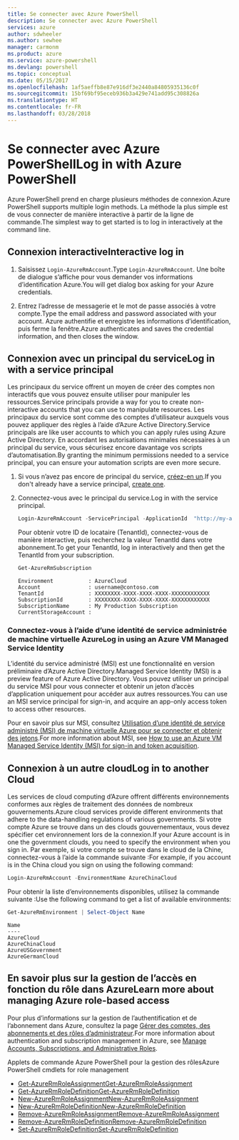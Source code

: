 ```yaml
---
title: Se connecter avec Azure PowerShell
description: Se connecter avec Azure PowerShell
services: azure
author: sdwheeler
ms.author: sewhee
manager: carmonm
ms.product: azure
ms.service: azure-powershell
ms.devlang: powershell
ms.topic: conceptual
ms.date: 05/15/2017
ms.openlocfilehash: 1af5aeffb8e87e916df3e2440a84805935136c0f
ms.sourcegitcommit: 15bf69bf95eceb936b3a429e741add95c308826a
ms.translationtype: HT
ms.contentlocale: fr-FR
ms.lasthandoff: 03/28/2018
---
```

# <a name="log-in-with-azure-powershell"></a><span data-ttu-id="fe138-103">Se connecter avec Azure PowerShell</span><span class="sxs-lookup"><span data-stu-id="fe138-103">Log in with Azure PowerShell</span></span>

<span data-ttu-id="fe138-104">Azure PowerShell prend en charge plusieurs méthodes de connexion.</span><span class="sxs-lookup"><span data-stu-id="fe138-104">Azure PowerShell supports multiple login methods.</span></span> <span data-ttu-id="fe138-105">La méthode la plus simple est de vous connecter de manière interactive à partir de la ligne de commande.</span><span class="sxs-lookup"><span data-stu-id="fe138-105">The simplest way to get started is to log in interactively at the command line.</span></span>

## <a name="interactive-log-in"></a><span data-ttu-id="fe138-106">Connexion interactive</span><span class="sxs-lookup"><span data-stu-id="fe138-106">Interactive log in</span></span>

1. <span data-ttu-id="fe138-107">Saisissez `Login-AzureRmAccount`.</span><span class="sxs-lookup"><span data-stu-id="fe138-107">Type `Login-AzureRmAccount`.</span></span> <span data-ttu-id="fe138-108">Une boîte de dialogue s’affiche pour vous demander vos informations d’identification Azure.</span><span class="sxs-lookup"><span data-stu-id="fe138-108">You will get dialog box asking for your Azure credentials.</span></span>

2. <span data-ttu-id="fe138-109">Entrez l’adresse de messagerie et le mot de passe associés à votre compte.</span><span class="sxs-lookup"><span data-stu-id="fe138-109">Type the email address and password associated with your account.</span></span> <span data-ttu-id="fe138-110">Azure authentifie et enregistre les informations d’identification, puis ferme la fenêtre.</span><span class="sxs-lookup"><span data-stu-id="fe138-110">Azure authenticates and saves the credential information, and then closes the window.</span></span>

## <a name="log-in-with-a-service-principal"></a><span data-ttu-id="fe138-111">Connexion avec un principal du service</span><span class="sxs-lookup"><span data-stu-id="fe138-111">Log in with a service principal</span></span>

<span data-ttu-id="fe138-112">Les principaux du service offrent un moyen de créer des comptes non interactifs que vous pouvez ensuite utiliser pour manipuler les ressources.</span><span class="sxs-lookup"><span data-stu-id="fe138-112">Service principals provide a way for you to create non-interactive accounts that you can use to manipulate resources.</span></span> <span data-ttu-id="fe138-113">Les principaux du service sont comme des comptes d’utilisateur auxquels vous pouvez appliquer des règles à l’aide d’Azure Active Directory.</span><span class="sxs-lookup"><span data-stu-id="fe138-113">Service principals are like user accounts to which you can apply rules using Azure Active Directory.</span></span> <span data-ttu-id="fe138-114">En accordant les autorisations minimales nécessaires à un principal du service, vous sécurisez encore davantage vos scripts d’automatisation.</span><span class="sxs-lookup"><span data-stu-id="fe138-114">By granting the minimum permissions needed to a service principal, you can ensure your automation scripts are even more secure.</span></span>

1. <span data-ttu-id="fe138-115">Si vous n’avez pas encore de principal du service, [créez-en un](create-azure-service-principal-azureps.md).</span><span class="sxs-lookup"><span data-stu-id="fe138-115">If you don't already have a service principal, [create one](create-azure-service-principal-azureps.md).</span></span>

2. <span data-ttu-id="fe138-116">Connectez-vous avec le principal du service.</span><span class="sxs-lookup"><span data-stu-id="fe138-116">Log in with the service principal.</span></span>

    ```powershell
    Login-AzureRmAccount -ServicePrincipal -ApplicationId  "http://my-app" -Credential $pscredential -TenantId $tenantid
    ```

    <span data-ttu-id="fe138-117">Pour obtenir votre ID de locataire (TenantId), connectez-vous de manière interactive, puis recherchez la valeur TenantId dans votre abonnement.</span><span class="sxs-lookup"><span data-stu-id="fe138-117">To get your TenantId, log in interactively and then get the TenantId from your subscription.</span></span>

    ```powershell
    Get-AzureRmSubscription
    ```

    ```
    Environment           : AzureCloud
    Account               : username@contoso.com
    TenantId              : XXXXXXXX-XXXX-XXXX-XXXX-XXXXXXXXXXXX
    SubscriptionId        : XXXXXXXX-XXXX-XXXX-XXXX-XXXXXXXXXXXX
    SubscriptionName      : My Production Subscription
    CurrentStorageAccount :
    ```

### <a name="log-in-using-an-azure-vm-managed-service-identity"></a><span data-ttu-id="fe138-118">Connectez-vous à l’aide d’une identité de service administrée de machine virtuelle Azure</span><span class="sxs-lookup"><span data-stu-id="fe138-118">Log in using an Azure VM Managed Service Identity</span></span>

<span data-ttu-id="fe138-119">L’identité du service administré (MSI) est une fonctionnalité en version préliminaire d’Azure Active Directory.</span><span class="sxs-lookup"><span data-stu-id="fe138-119">Managed Service Identity (MSI) is a preview feature of Azure Active Directory.</span></span> <span data-ttu-id="fe138-120">Vous pouvez utiliser un principal du service MSI pour vous connecter et obtenir un jeton d’accès d’application uniquement pour accéder aux autres ressources.</span><span class="sxs-lookup"><span data-stu-id="fe138-120">You can use an MSI service principal for sign-in, and acquire an app-only access token to access other resources.</span></span>

<span data-ttu-id="fe138-121">Pour en savoir plus sur MSI, consultez [Utilisation d’une identité de service administré (MSI) de machine virtuelle Azure pour se connecter et obtenir des jetons](/azure/active-directory/msi-how-to-get-access-token-using-msi).</span><span class="sxs-lookup"><span data-stu-id="fe138-121">For more information about MSI, see [How to use an Azure VM Managed Service Identity (MSI) for sign-in and token acquisition](/azure/active-directory/msi-how-to-get-access-token-using-msi).</span></span>

## <a name="log-in-to-another-cloud"></a><span data-ttu-id="fe138-122">Connexion à un autre cloud</span><span class="sxs-lookup"><span data-stu-id="fe138-122">Log in to another Cloud</span></span>

<span data-ttu-id="fe138-123">Les services de cloud computing d’Azure offrent différents environnements conformes aux règles de traitement des données de nombreux gouvernements.</span><span class="sxs-lookup"><span data-stu-id="fe138-123">Azure cloud services provide different environments that adhere to the data-handling regulations of various governments.</span></span> <span data-ttu-id="fe138-124">Si votre compte Azure se trouve dans un des clouds gouvernementaux, vous devez spécifier cet environnement lors de la connexion.</span><span class="sxs-lookup"><span data-stu-id="fe138-124">If your Azure account is in one the government clouds, you need to specify the environment when you sign in.</span></span> <span data-ttu-id="fe138-125">Par exemple, si votre compte se trouve dans le cloud de la Chine, connectez-vous à l’aide la commande suivante :</span><span class="sxs-lookup"><span data-stu-id="fe138-125">For example, if you account is in the China cloud you sign on using the following command:</span></span>

```powershell
Login-AzureRmAccount -EnvironmentName AzureChinaCloud
```

<span data-ttu-id="fe138-126">Pour obtenir la liste d’environnements disponibles, utilisez la commande suivante :</span><span class="sxs-lookup"><span data-stu-id="fe138-126">Use the following command to get a list of available environments:</span></span>

```powershell
Get-AzureRmEnvironment | Select-Object Name
```

```
Name
----
AzureCloud
AzureChinaCloud
AzureUSGovernment
AzureGermanCloud
```

## <a name="learn-more-about-managing-azure-role-based-access"></a><span data-ttu-id="fe138-127">En savoir plus sur la gestion de l’accès en fonction du rôle dans Azure</span><span class="sxs-lookup"><span data-stu-id="fe138-127">Learn more about managing Azure role-based access</span></span>

<span data-ttu-id="fe138-128">Pour plus d’informations sur la gestion de l’authentification et de l’abonnement dans Azure, consultez la page [Gérer des comptes, des abonnements et des rôles d’administrateur](/azure/active-directory/role-based-access-control-configure).</span><span class="sxs-lookup"><span data-stu-id="fe138-128">For more information about authentication and subscription management in Azure, see [Manage Accounts, Subscriptions, and Administrative Roles](/azure/active-directory/role-based-access-control-configure).</span></span>

<span data-ttu-id="fe138-129">Applets de commande Azure PowerShell pour la gestion des rôles</span><span class="sxs-lookup"><span data-stu-id="fe138-129">Azure PowerShell cmdlets for role management</span></span>

* [<span data-ttu-id="fe138-130">Get-AzureRmRoleAssignment</span><span class="sxs-lookup"><span data-stu-id="fe138-130">Get-AzureRmRoleAssignment</span></span>](/powershell/module/AzureRM.Resources/Get-AzureRmRoleAssignment)
* [<span data-ttu-id="fe138-131">Get-AzureRmRoleDefinition</span><span class="sxs-lookup"><span data-stu-id="fe138-131">Get-AzureRmRoleDefinition</span></span>](/powershell/module/AzureRM.Resources/Get-AzureRmRoleDefinition)
* [<span data-ttu-id="fe138-132">New-AzureRmRoleAssignment</span><span class="sxs-lookup"><span data-stu-id="fe138-132">New-AzureRmRoleAssignment</span></span>](/powershell/module/AzureRM.Resources/New-AzureRmRoleAssignment)
* [<span data-ttu-id="fe138-133">New-AzureRmRoleDefinition</span><span class="sxs-lookup"><span data-stu-id="fe138-133">New-AzureRmRoleDefinition</span></span>](/powershell/module/AzureRM.Resources/New-AzureRmRoleDefinition)
* [<span data-ttu-id="fe138-134">Remove-AzureRmRoleAssignment</span><span class="sxs-lookup"><span data-stu-id="fe138-134">Remove-AzureRmRoleAssignment</span></span>](/powershell/module/AzureRM.Resources/Remove-AzureRmRoleAssignment)
* [<span data-ttu-id="fe138-135">Remove-AzureRmRoleDefinition</span><span class="sxs-lookup"><span data-stu-id="fe138-135">Remove-AzureRmRoleDefinition</span></span>](/powershell/module/AzureRM.Resources/Remove-AzureRmRoleDefinition)
* [<span data-ttu-id="fe138-136">Set-AzureRmRoleDefinition</span><span class="sxs-lookup"><span data-stu-id="fe138-136">Set-AzureRmRoleDefinition</span></span>](/powershell/moduel/AzureRM.Resources/Set-AzureRmRoleDefinition)
